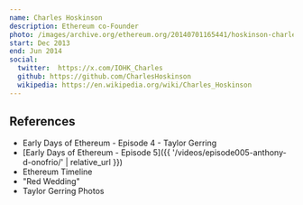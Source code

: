 ```yaml
---
name: Charles Hoskinson
description: Ethereum co-Founder
photo: /images/archive.org/ethereum.org/20140701165441/hoskinson-charles.jpg
start: Dec 2013
end: Jun 2014
social:
  twitter:  https://x.com/IOHK_Charles
  github: https://github.com/CharlesHoskinson
  wikipedia: https://en.wikipedia.org/wiki/Charles_Hoskinson
---
```


## References

- Early Days of Ethereum - Episode 4 - Taylor Gerring
- [Early Days of Ethereum - Episode 5]({{ '/videos/episode005-anthony-d-onofrio/' | relative_url }})
- Ethereum Timeline
- "Red Wedding"
- Taylor Gerring Photos
